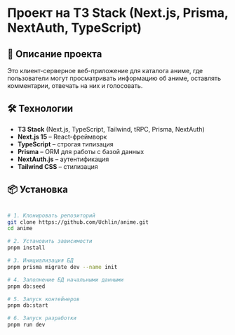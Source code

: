 # Проект на T3 Stack (Next.js, Prisma, NextAuth, TypeScript)

## 🚀 Описание проекта

Это клиент-серверное веб-приложение для каталога аниме, где пользователи могут просматривать информацию об аниме, оставлять комментарии, отвечать на них и голосовать.

## 🛠 Технологии

- **T3 Stack** (Next.js, TypeScript, Tailwind, tRPC, Prisma, NextAuth)
- **Next.js 15** – React-фреймворк
- **TypeScript** – строгая типизация
- **Prisma** – ORM для работы с базой данных
- **NextAuth.js** – аутентификация
- **Tailwind CSS** – стилизация

## 📦 Установка

```bash

# 1. Клонировать репозиторий
git clone https://github.com/Uchlin/anime.git
cd anime

# 2. Установить зависимости
pnpm install

# 3. Инициализация БД
pnpm prisma migrate dev --name init

# 4. Заполнение БД начальными данными
pnpm db:seed

# 5. Запуск контейнеров
pnpm db:start

# 6. Запуск разработки
pnpm run dev
```

